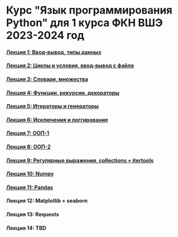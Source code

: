 # Курс "Язык программирования Python" для 1 курса ФКН ВШЭ 2023-2024 год

#### [Лекция 1: Ввод-вывод, типы данных](https://colab.research.google.com/github/Palladain/Python_1_HSE_2023/blob/main/Lecture_1.ipynb)
#### [Лекция 2: Циклы и условия, ввод-вывод с файла](https://colab.research.google.com/github/Palladain/Python_1_HSE_2023/blob/main/Lecture_2.ipynb)
#### [Лекция 3: Словари, множества](https://colab.research.google.com/github/Palladain/Python_1_HSE_2023/blob/main/Lecture_3.ipynb)
#### [Лекция 4: Функции, рекурсии, декораторы](https://colab.research.google.com/github/Palladain/Python_1_HSE_2023/blob/main/Lecture_4.ipynb)
#### [Лекция 5: Итераторы и генераторы](https://colab.research.google.com/github/Palladain/Python_1_HSE_2023/blob/main/Lecture_5.ipynb)
#### [Лекция 6: Исключения и логгирование](https://colab.research.google.com/github/Palladain/Python_1_HSE_2023/blob/main/Lecture_6.ipynb)
#### [Лекция 7: ООП-1](https://colab.research.google.com/github/Palladain/Python_1_HSE_2023/blob/main/Lecture_7_8.ipynb)
#### [Лекция 8: ООП-2](https://colab.research.google.com/github/Palladain/Python_1_HSE_2023/blob/main/Lecture_7_8.ipynb)
#### [Лекция 9: Регулярные выражения, collections + itertools](https://colab.research.google.com/github/Palladain/Python_1_HSE_2023/blob/main/Lecture_9.ipynb)
#### [Лекция 10: Numpy](https://colab.research.google.com/github/Palladain/Python_1_HSE_2023/blob/main/Lecture_10.ipynb)
#### [Лекция 11: Pandas](https://colab.research.google.com/github/Palladain/Python_1_HSE_2023/blob/main/Lecture_11.ipynb)
#### Лекция 12: Matplotlib + seaborn
#### Лекция 13: Requests
#### Лекция 14: TBD

